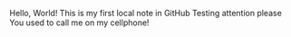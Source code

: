 Hello, World! This is my first local note in GitHub
Testing attention please
You used to call me on my cellphone!
